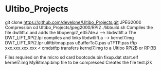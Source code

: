 # Ultibo_Projects
git clone https://github.com/develone/Ultibo_Projects.git
JPEG2000 Compression
cd Ultibo_Projects/jpeg2000/RPi2
./libbuild.sh
	Compiles the file dwtlift.c and adds the libopenjp2_e357de.a --> libdwtlift.a
The DWT_LIFT_RPi2.lpi compiles and links libdwtlift.a --> kernel7.img
		DWT_LIFT_RPi2.lpr
		uliftbitmap.pas
		uBufferToC.pas
		uTFTP.pas
tftp xxx.xxx.xxx.xxx < cmdstftp transfers kernel7.img to a Ultibo RPi2B or RPi3B		
		
Files required on the micro sd card
	bootcode.bin
	fixup.dat
	start.elf
	kernel7.img
	MyBitmap.bmp file to be compressed
Creates the file 
	test.j2k
